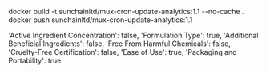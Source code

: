 docker build -t sunchainltd/mux-cron-update-analytics:1.1 --no-cache .
docker push sunchainltd/mux-cron-update-analytics:1.1


'Active Ingredient Concentration': false,
'Formulation Type': true,
'Additional Beneficial Ingredients': false,
'Free From Harmful Chemicals': false,
'Cruelty-Free Certification': false,
'Ease of Use': true,
'Packaging and Portability': true

